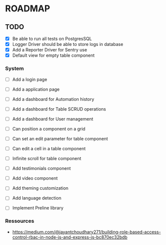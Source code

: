 # ROADMAP

## TODO

- [x] Be able to run all tests on PostgresSQL
- [x] Logger Driver should be able to store logs in database
- [x] Add a Reporter Driver for Sentry use
- [x] Default view for empty table component

### System
- [ ] Add a login page
- [ ] Add a application page
- [ ] Add a dashboard for Automation history
- [ ] Add a dashboard for Table SCRUD operations
- [ ] Add a dashboard for User management

- [ ] Can position a component on a grid
- [ ] Can set an edit parameter for table component
- [ ] Can edit a cell in a table component
- [ ] Infinite scroll for table component

- [ ] Add testimonials component
- [ ] Add video component
- [ ] Add theming customization
- [ ] Add language detection
- [ ] Implement Preline library


### Ressources

- https://medium.com/@jayantchoudhary271/building-role-based-access-control-rbac-in-node-js-and-express-js-bc870ec32bdb
